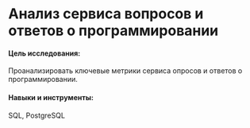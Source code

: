 # Анализ сервиса вопросов и ответов о программировании

#### Цель исследования:

Проанализировать ключевые метрики сервиса опросов и ответов о программировании.

#### Навыки и инструменты: 
SQL, PostgreSQL
